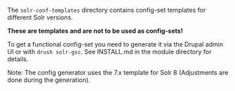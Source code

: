 The `solr-conf-templates` directory contains config-set templates for different
Solr versions.

**These are templates and are not to be used as config-sets!**

To get a functional config-set you need to generate it via the Drupal admin UI
or with `drush solr-gsc`. See INSTALL.md in the module directory for details.

Note: The config generator uses the 7.x template for Solr 8 (Adjustments are done during the generation).
